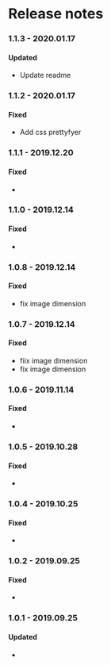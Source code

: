 # Release notes

### 1.1.3 - 2020.01.17

#### Updated


 - Update readme

### 1.1.2 - 2020.01.17

#### Fixed


 - Add css prettyfyer

### 1.1.1 - 2019.12.20

#### Fixed


 - 

### 1.1.0 - 2019.12.14

#### Fixed


 - 

### 1.0.8 - 2019.12.14

#### Fixed


 - fix image dimension

### 1.0.7 - 2019.12.14

#### Fixed


 - fiix image dimension
 - fix image dimension

### 1.0.6 - 2019.11.14

#### Fixed


 - 

### 1.0.5 - 2019.10.28

#### Fixed


 - 

### 1.0.4 - 2019.10.25

#### Fixed


 - 

### 1.0.2 - 2019.09.25

#### Fixed


 - 

### 1.0.1 - 2019.09.25

#### Updated


 - 
